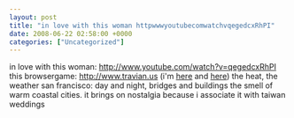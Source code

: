 ```yaml
---
layout: post
title: "in love with this woman httpwwwyoutubecomwatchvqegedcxRhPI"
date: 2008-06-22 02:58:00 +0000
categories: ["Uncategorized"]
---
```


in love with
this woman: http://www.youtube.com/watch?v=qegedcxRhPI
this browsergame: http://www.travian.us (i'm [here](http://travian.ws/analyser.pl?s=us6&uid=57216) and [here](http://travian.ws/analyser.pl?s=usx&uid=31953))
the heat, the weather
san francisco: day and night, bridges and buildings
the smell of warm coastal cities. it brings on nostalgia because i associate it with taiwan
weddings
